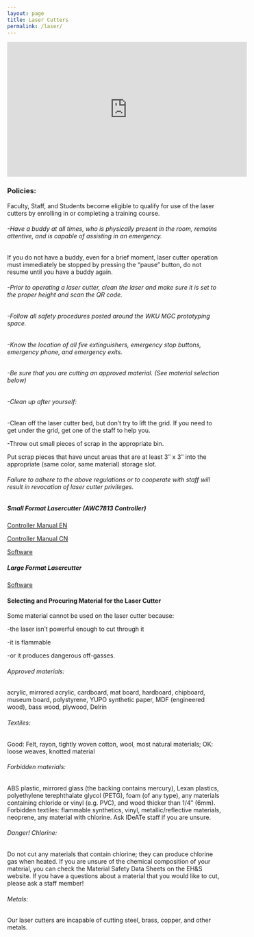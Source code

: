 ```yaml
---
layout: page
title: Laser Cutters
permalink: /laser/
---
```

<iframe width="560" height="315" src="https://www.youtube.com/embed/xx_3R-Jz-sE" title="YouTube video player" frameborder="0" allow="accelerometer; autoplay; clipboard-write; encrypted-media; gyroscope; picture-in-picture" allowfullscreen></iframe>

### Policies:

Faculty, Staff, and Students become eligible to qualify for use of the  laser cutters by enrolling in or completing a training course.

###### -Have a buddy at all times, who is physically present in the room, remains attentive, and is capable of assisting in an emergency.
If you do not have a buddy, even for a brief moment, laser cutter operation must immediately be stopped by pressing the “pause” button, do not resume until you have a buddy again.

###### -Prior to operating a laser cutter, clean the laser and make sure it is set to the proper height and scan the QR code.

###### -Follow all safety procedures posted around the WKU MGC prototyping space.

###### -Know the location of all fire extinguishers, emergency stop buttons, emergency phone, and emergency exits.

###### -Be sure that you are cutting an approved material. (See material selection below)

###### -Clean up after yourself:

-Clean off the laser cutter bed, but don’t try to lift the grid. If you need to get under the grid, get one of the staff to help you.

-Throw out small pieces of scrap in the appropriate bin.

Put scrap pieces that have uncut areas that are at least 3″ x 3″ into the appropriate (same color, same material) storage slot.

###### Failure to adhere to the above regulations or to cooperate with staff will result in revocation of laser cutter privileges.

##### Small Format Lasercutter (AWC7813 Controller)

[Controller Manual EN](/assets/Equipment/laser/AWC7813CN-Manual.pdf)

[Controller Manual CN](/assets/Equipment/laser/AWC7813CN-Manual.pdf)

[Software](/assets/Equipment/laser/LaserCADV8.rar)


##### Large Format Lasercutter

[Software](/assets/Equipment/laser/LargeFormatLasercutter.rar)



#### Selecting and Procuring Material for the Laser Cutter


Some material cannot be used on the laser cutter because:

-the laser isn’t powerful enough to cut through it

-it is flammable

-or it produces dangerous off-gasses.

###### Approved materials:
acrylic, mirrored acrylic, cardboard, mat board, hardboard, chipboard, museum board, polystyrene, YUPO synthetic paper, MDF (engineered wood), bass wood, plywood, Delrin

###### Textiles:
Good: Felt, rayon, tightly woven cotton, wool, most natural materials; OK: loose weaves, knotted material

###### Forbidden materials:
ABS plastic, mirrored glass (the backing contains mercury), Lexan plastics, polyethylene terephthalate glycol (PETG), foam (of any type), any materials containing chloride or vinyl (e.g. PVC), and wood thicker than 1/4″ (6mm).  Forbidden textiles: flammable synthetics, vinyl, metallic/reflective materials, neoprene, any material with chlorine. Ask IDeATe staff if you are unsure.

###### Danger! Chlorine:
Do not cut any materials that contain chlorine; they can produce chlorine gas when heated. If you are unsure of the chemical composition of your material, you can check the Material Safety  Data Sheets on the EH&S website. If you have a questions about a material that you would like to cut, please ask a staff member!

###### Metals:
Our laser cutters are incapable of cutting steel, brass, copper, and other metals.
